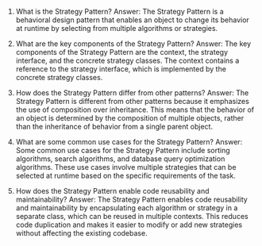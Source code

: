 

1. What is the Strategy Pattern?
Answer: The Strategy Pattern is a behavioral design pattern that enables an object to change its behavior at runtime by selecting from multiple algorithms or strategies.

2. What are the key components of the Strategy Pattern?
Answer: The key components of the Strategy Pattern are the context, the strategy interface, and the concrete strategy classes. The context contains a reference to the strategy interface, which is implemented by the concrete strategy classes.

3. How does the Strategy Pattern differ from other patterns?
Answer: The Strategy Pattern is different from other patterns because it emphasizes the use of composition over inheritance. This means that the behavior of an object is determined by the composition of multiple objects, rather than the inheritance of behavior from a single parent object.

4. What are some common use cases for the Strategy Pattern?
Answer: Some common use cases for the Strategy Pattern include sorting algorithms, search algorithms, and database query optimization algorithms. These use cases involve multiple strategies that can be selected at runtime based on the specific requirements of the task.

5. How does the Strategy Pattern enable code reusability and maintainability?
Answer: The Strategy Pattern enables code reusability and maintainability by encapsulating each algorithm or strategy in a separate class, which can be reused in multiple contexts. This reduces code duplication and makes it easier to modify or add new strategies without affecting the existing codebase.